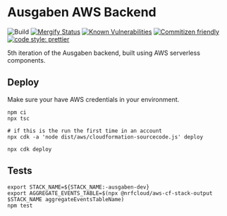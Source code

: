 # Ausgaben AWS Backend

![Build](https://github.com/ausgaben/aws-backend/workflows/Build/badge.svg)
[![Mergify Status](https://img.shields.io/endpoint.svg?url=https://dashboard.mergify.io/badges/ausgaben/aws-backend&style=flat)](https://mergify.io)
[![Known Vulnerabilities](https://snyk.io/test/github/ausgaben/aws-backend/badge.svg)](https://snyk.io/test/github/ausgaben/aws-backend)
[![Commitizen friendly](https://img.shields.io/badge/commitizen-friendly-brightgreen.svg)](http://commitizen.github.io/cz-cli/)
[![code style: prettier](https://img.shields.io/badge/code_style-prettier-ff69b4.svg?style=flat-square)](https://github.com/prettier/prettier)

5th iteration of the Ausgaben backend, built using AWS serverless components.

## Deploy

Make sure your have AWS credentials in your environment.

    npm ci
    npx tsc

    # if this is the run the first time in an account
    npx cdk -a 'node dist/aws/cloudformation-sourcecode.js' deploy

    npx cdk deploy

## Tests

    export STACK_NAME=${STACK_NAME:-ausgaben-dev}
    export AGGREGATE_EVENTS_TABLE=$(npx @nrfcloud/aws-cf-stack-output $STACK_NAME aggregateEventsTableName)
    npm test
